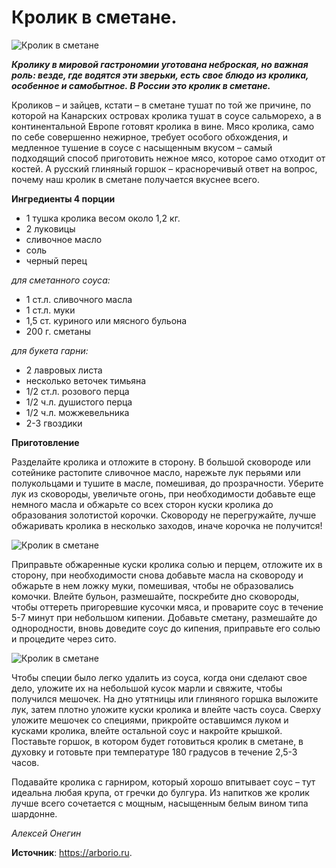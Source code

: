 # Кролик в сметане.

![Кролик в сметане](/images/Kulinar/Second/sourcream-rabbit-1.jpg 'Кролик в сметане')

_**Кролику в мировой гастрономии уготована неброская, но важная роль: везде, где водятся эти зверьки, есть свое блюдо из кролика, особенное и самобытное. В России это кролик в сметане.**_

Кроликов – и зайцев, кстати – в сметане тушат по той же причине, по которой на Канарских островах кролика тушат в соусе сальморехо, а в континентальной Европе готовят кролика в вине. Мясо кролика, само по себе совершенно нежирное, требует особого обхождения, и медленное тушение в соусе с насыщенным вкусом – самый подходящий способ приготовить нежное мясо, которое само отходит от костей. А русский глиняный горшок – красноречивый ответ на вопрос, почему наш кролик в сметане получается вкуснее всего.


**Ингредиенты 4 порции**

- 1 тушка кролика весом около 1,2 кг.
- 2 луковицы
- сливочное масло
- соль
- черный перец

_для сметанного соуса:_

- 1 ст.л. сливочного масла
- 1 ст.л. муки
- 1,5 ст. куриного или мясного бульона
- 200 г. сметаны

_для букета гарни:_

- 2 лавровых листа
- несколько веточек тимьяна
- 1/2 ст.л. розового перца
- 1/2 ч.л. душистого перца
- 1/2 ч.л. можжевельника
- 2-3 гвоздики

**Приготовление**

Разделайте кролика и отложите в сторону. В большой сковороде или сотейнике растопите сливочное масло, нарежьте лук перьями или полукольцами и тушите в масле, помешивая, до прозрачности. Уберите лук из сковороды, увеличьте огонь, при необходимости добавьте еще немного масла и обжарьте со всех сторон куски кролика до образования золотистой корочки. Сковороду не перегружайте, лучше обжаривать кролика в несколько заходов, иначе корочка не получится!

![Кролик в сметане](/images/Kulinar/Second/sourcream-rabbit-2.jpg 'Кролик в сметане')

Приправьте обжаренные куски кролика солью и перцем, отложите их в сторону, при необходимости снова добавьте масла на сковороду и обжарьте в нем ложку муки, помешивая, чтобы не образовались комочки. Влейте бульон, размешайте, поскребите дно сковороды, чтобы оттереть пригоревшие кусочки мяса, и проварите соус в течение 5-7 минут при небольшом кипении. Добавьте сметану, размешайте до однородности, вновь доведите соус до кипения, приправьте его солью и процедите через сито.

![Кролик в сметане](/images/Kulinar/Second/sourcream-rabbit-3.jpg 'Кролик в сметане')

Чтобы специи было легко удалить из соуса, когда они сделают свое дело, уложите их на небольшой кусок марли и свяжите, чтобы получился мешочек. На дно утятницы или глиняного горшка выложите лук, затем плотно уложите куски кролика и влейте часть соуса. Сверху уложите мешочек со специями, прикройте оставшимся луком и кусками кролика, влейте остальной соус и накройте крышкой. Поставьте горшок, в котором будет готовиться кролик в сметане, в духовку и готовьте при температуре 180 градусов в течение 2,5-3 часов.

Подавайте кролика с гарниром, который хорошо впитывает соус – тут идеальна любая крупа, от гречки до булгура. Из напитков же кролик лучше всего сочетается с мощным, насыщенным белым вином типа шардонне.

_Алексей Онегин_

**Источник**: https://arborio.ru.
